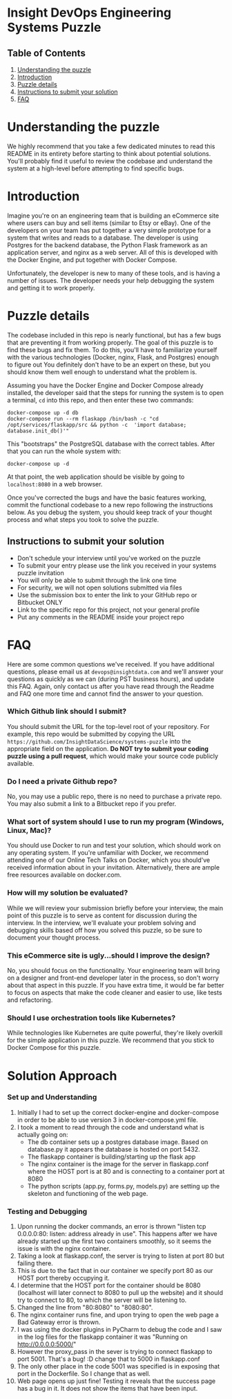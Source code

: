 # Insight DevOps Engineering Systems Puzzle

## Table of Contents
1. [Understanding the puzzle](README.md#understanding-the-puzzle)
2. [Introduction](README.md#introduction)
3. [Puzzle details](README.md#puzzle-details)
4. [Instructions to submit your solution](README.md#instructions-to-submit-your-solution)
5. [FAQ](README.md#faq)

# Understanding the puzzle

We highly recommend that you take a few dedicated minutes to read this README in its entirety before starting to think about potential solutions. You'll probably find it useful to review the codebase and understand the system at a high-level before attempting to find specific bugs.

# Introduction

Imagine you're on an engineering team that is building an eCommerce site where users can buy and sell items (similar to Etsy or eBay). One of the developers on your team has put together a very simple prototype for a system that writes and reads to a database. The developer is using Postgres for the backend database, the Python Flask framework as an application server, and nginx as a web server. All of this is developed with the Docker Engine, and put together with Docker Compose.

Unfortunately, the developer is new to many of these tools, and is having a number of issues. The developer needs your help debugging the system and getting it to work properly.

# Puzzle details

The codebase included in this repo is nearly functional, but has a few bugs that are preventing it from working properly. The goal of this puzzle is to find these bugs and fix them. To do this, you'll have to familiarize yourself with the various technologies (Docker, nginx, Flask, and Postgres) enough to figure out  You definitely don't have to be an expert on these, but you should know them well enough to understand what the problem is.

Assuming you have the Docker Engine and Docker Compose already installed, the developer said that the steps for running the system is to open a terminal, `cd` into this repo, and then enter these two commands:

    docker-compose up -d db
    docker-compose run --rm flaskapp /bin/bash -c "cd /opt/services/flaskapp/src && python -c  'import database; database.init_db()'"

This "bootstraps" the PostgreSQL database with the correct tables. After that you can run the whole system with:

    docker-compose up -d

At that point, the web application should be visible by going to `localhost:8080` in a web browser. 

Once you've corrected the bugs and have the basic features working, commit the functional codebase to a new repo following the instructions below. As you debug the system, you should keep track of your thought process and what steps you took to solve the puzzle.

## Instructions to submit your solution
* Don't schedule your interview until you've worked on the puzzle 
* To submit your entry please use the link you received in your systems puzzle invitation
* You will only be able to submit through the link one time
* For security, we will not open solutions submitted via files
* Use the submission box to enter the link to your GitHub repo or Bitbucket ONLY
* Link to the specific repo for this project, not your general profile
* Put any comments in the README inside your project repo

# FAQ

Here are some common questions we've received. If you have additional questions, please email us at `devops@insightdata.com` and we'll answer your questions as quickly as we can (during PST business hours), and update this FAQ. Again, only contact us after you have read through the Readme and FAQ one more time and cannot find the answer to your question.

### Which Github link should I submit?
You should submit the URL for the top-level root of your repository. For example, this repo would be submitted by copying the URL `https://github.com/InsightDataScience/systems-puzzle` into the appropriate field on the application. **Do NOT try to submit your coding puzzle using a pull request**, which would make your source code publicly available.

### Do I need a private Github repo?
No, you may use a public repo, there is no need to purchase a private repo. You may also submit a link to a Bitbucket repo if you prefer.

### What sort of system should I use to run my program (Windows, Linux, Mac)?
You should use Docker to run and test your solution, which should work on any operating system. If you're unfamiliar with Docker, we recommend attending one of our Online Tech Talks on Docker, which you should've received information about in your invitation. Alternatively, there are ample free resources available on docker.com.

### How will my solution be evaluated?
While we will review your submission briefly before your interview, the main point of this puzzle is to serve as content for discussion during the interview. In the interview, we'll evaluate your problem solving and debugging skills based off how you solved this puzzle, so be sure to document your thought process.

### This eCommerce site is ugly...should I improve the design?  
No, you should focus on the functionality. Your engineering team will bring on a designer and front-end developer later in the process, so don't worry about that aspect in this puzzle. If you have extra time, it would be far better to focus on aspects that make the code cleaner and easier to use, like tests and refactoring.

### Should I use orchestration tools like Kubernetes?
While technologies like Kubernetes are quite powerful, they're likely overkill for the simple application in this puzzle. We recommend that you stick to Docker Compose for this puzzle.

# Solution Approach

### Set up and Understanding
1. Initially I had to set up the correct docker-engine and docker-compose in order to be able to use version 3 in docker-compose.yml file.
2. I took a moment to read through the code and understand what is actually going on:
    * The db container sets up a postgres database image. Based on database.py it appears the database is hosted on port 5432.
    * The flaskapp container is building/starting up the flask app 
    * The nginx container is the image for the server in flaskapp.conf where the HOST port is at 80 and is connecting to a container port at 8080
    * The python scripts (app.py, forms.py, models.py) are setting up the skeleton and functioning of the web page. 

### Testing and Debugging
1. Upon running the docker commands, an error is thrown "listen tcp 0.0.0.0:80: listen: address already in use". This happens after we have already started up the first two containers smoothly, so it seems the issue is with the nginx container.
2. Taking a look at flaskapp.conf, the server is trying to listen at port 80 but failing there.
3. This is due to the fact that in our container we specify port 80 as our HOST port thereby occupying it.
4. I determine that the HOST port for the container should be 8080 (localhost will later connect to 8080 to pull up the website) and it should try to connect to 80, to which the server will be listening to.
5. Changed the line from "80:8080" to "8080:80".
6. The nginx container runs fine, and upon trying to open the web page a Bad Gateway error is thrown.
7. I was using the docker plugins in PyCharm to debug the code and I saw in the log files for the flaskapp container it was "Running on http://0.0.0.0:5000/"
8. However the proxy_pass in the sever is trying to connect flaskapp to port 5001. That's a bug! :D change that to 5000 in flaskapp.conf
9. The only other place in the code 5001 was specified is in exposing that port in the Dockerfile. So I change that as well.
10. Web page opens up just fine! Testing it reveals that the success page has a bug in it. It does not show the items that have been input.
